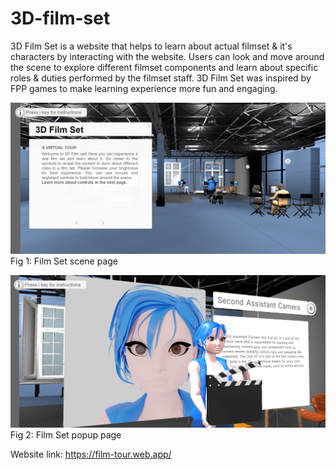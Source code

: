 # 3D-film-set

3D Film Set is a website that helps to learn about actual filmset & it's characters by interacting with the website. Users can look and move around the scene to explore different filmset components and learn about specific roles & duties performed by the filmset staff. 3D Film Set was inspired by FPP games to make learning experience more fun and engaging.

![Film Set scene page](./images/film-set-scene-page.png)
Fig 1: Film Set scene page

![Film Set popup page](./images/film-set-popup-page.png)
Fig 2: Film Set popup page

Website link: https://film-tour.web.app/
